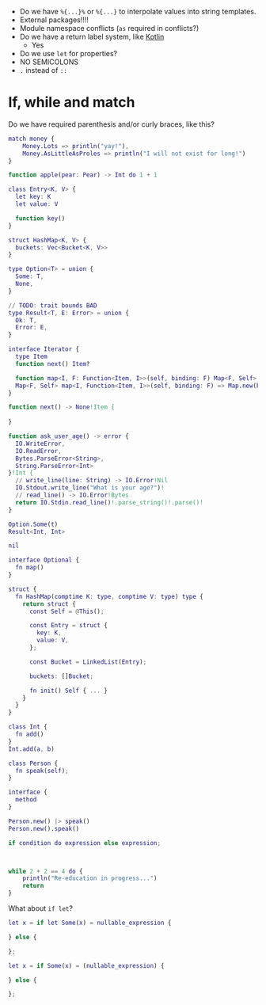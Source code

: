 - Do we have `%{...}%` or `%{...}` to interpolate values into string templates.
- External packages!!!!
- Module namespace conflicts (`as` required in conflicts?)
- Do we have a return label system, like [Kotlin](https://kotlinlang.org/docs/returns.html#return-to-labels)
  - Yes
- Do we use `let` for properties?
- NO SEMICOLONS
- `.` instead of `::`



# If, while and match

Do we have required parenthesis and/or curly braces, like this?

```m
match money {
    Money.Lots => println("yay!"),
    Money.AsLittleAsProles => println("I will not exist for long!")
}

function apple(pear: Pear) -> Int do 1 + 1

class Entry<K, V> {
  let key: K
  let value: V

  function key()
}

struct HashMap<K, V> {
  buckets: Vec<Bucket<K, V>>
}

type Option<T> = union {
  Some: T,
  None,
}

// TODO: trait bounds BAD
type Result<T, E: Error> = union {
  Ok: T,
  Error: E,
}

interface Iterator {
  type Item
  function next() Item?

  function map<I, F: Function<Item, I>>(self, binding: F) Map<F, Self> do Map.new(binding, self)
  Map<F, Self> map<I, Function<Item, I>>(self, binding: F) => Map.new(binding, self)
}

function next() -> None!Item {
  
}

function ask_user_age() -> error {
  IO.WriteError,
  IO.ReadError,
  Bytes.ParseError<String>,
  String.ParseError<Int>
}!Int {
  // write_line(line: String) -> IO.Error!Nil
  IO.Stdout.write_line("What is your age?")!
  // read_line() -> IO.Error!Bytes
  return IO.Stdin.read_line()!.parse_string()!.parse()!
}

Option.Some(t)
Result<Int, Int>

nil

interface Optional {
  fn map()
}

struct {
  fn HashMap(comptime K: type, comptime V: type) type {
    return struct {
      const Self = @This();

      const Entry = struct {
        key: K,
        value: V,
      };

      const Bucket = LinkedList(Entry);

      buckets: []Bucket;

      fn init() Self { ... }
    }
  }
}

class Int {
  fn add()
}
Int.add(a, b)

class Person {
  fn speak(self);
}

interface {
  method
}

Person.new() |> speak()
Person.new().speak()

if condition do expression else expression;



while 2 + 2 == 4 do {
    println("Re-education in progress...")
    return
}

```

What about `if let`?

```m
let x = if let Some(x) = nullable_expression {

} else {

};

let x = if Some(x) = (nullable_expression) {

} else {

};
```
